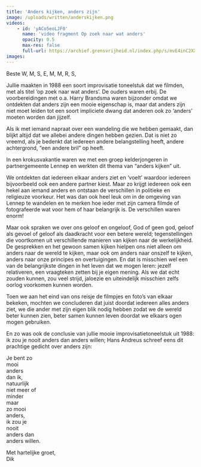 ```yaml
---
title: 'Anders kijken, anders zijn'
image: /uploads/written/anderskijken.png
videos: 
    - id: 'yACo5eoLJF0'
      name: 'video fragment Op zoek naar wat anders'
      opacity: 0.5
      max-res: false
      full-url: https://archief.grensvrijheid.nl/index.php/s/mvE4inC2XXuvF5m
images:
---
```


Beste W, M, S, E, M, M, R, S,

Jullie maakten in 1988 een soort improvisatie toneelstuk dat we filmden, met als titel ‘op zoek naar wat anders’. De ouders waren erbij. De voorbereidingen met o.a. Harry Brandsma waren bijzonder omdat we ontdekten dat anders zijn een mooie eigenschap is, maar dat anders zijn niet moet leiden tot een soort impliciete dwang dat anderen ook zo ‘anders’ moeten worden dan jijzelf.

Als ik met iemand napraat over een wandeling die we hebben gemaakt, dan blijkt altijd dat we allebei andere dingen hebben gezien. Dat is niet zo vreemd, als je bedenkt dat iedereen andere belangstelling heeft, andere achtergrond, “een andere bril” op heeft. 

In een krokusvakantie waren we met een groep kelderjongeren in partnergemeente Lennep en werkten dit thema van “anders kijken” uit. 

We ontdekten dat iedereen elkaar anders ziet en ‘voelt’ waardoor iedereen bijvoorbeeld ook een andere partner kiest. Maar zo krijgt iedereen ook een hekel aan iemand anders en ontstaan de verschillen in politieke en religieuze voorkeur.  Het was dan ook heel leuk om in de omgeving van Lennep te wandelen en te merken hoe ieder met zijn camera filmde of fotografeerde wat voor hem of haar belangrijk is. De verschillen waren enorm! 

Maar ook spraken we over ons geloof en ongeloof, God of geen god, geloof als gevoel of geloof als daadkracht voor een betere wereld; tegenstellingen die voortkomen uit verschillende manieren van kijken naar de werkelijkheid. De gesprekken en het gewoon samen kijken hielpen ons niet alleen om anders naar de wereld te kijken, maar ook om anders naar onszelf te kijken, anders naar onze principes en overtuigingen. En dat is misschien wel een van de belangrijkste dingen in het leven dat we mogen leren: jezelf relativeren, een vraagteken zetten bij je eigen mening. Als we dat echt zouden kunnen, zou veel strijd, jaloezie en uiteindelijk misschien zelfs oorlog voorkomen kunnen worden.

Toen we aan het eind van ons reisje de filmpjes en foto’s van elkaar bekeken, mochten we concluderen dat juist doordat iedereen alles anders ziet, we die ander met zijn eigen blik nodig hebben zodat we de wereld beter kunnen zien, beter samen kunnen leven doordat we elkaars ogen mogen gebruiken. 

En zo was ook de conclusie van jullie mooie improvisatietoneelstuk uit 1988: ik zou je nooit anders dan anders willen; Hans Andreus schreef eens dit prachtige gedicht over anders zijn:

Je bent zo<br />
mooi<br />
anders<br />
dan ik,<br />
natuurlijk<br />
niet meer of<br />
minder<br />
maar<br />
zo mooi<br />
anders,<br />
ik zou je<br />
nooit<br />
anders dan<br />
anders willen.

Met hartelijke groet,<br />
Dik